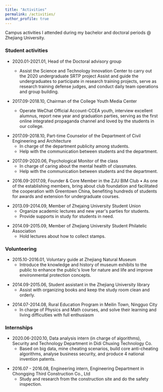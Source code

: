 ```yaml
---
title: "Activities"
permalink: /activities/
author_profile: true
---
```


Campus activities I attended during my bachelor and doctoral periods @ Zhejiang University.

### Student activities

* 2020.01-2021.01, Head of the Doctoral advisory group
	* Assist the Science and Technology Innovation Center to carry out the 2020 undergraduate SRTP project
	Assist and guide the undergraduates to participate in research training projects, serve as research training defense judges, and conduct daily team operations and group building.
	<!-- 协助和指导建工学院本科生参与科研训练项目，组织团员担任科研训练答辩评委，进行团队日常运营与团建。 -->

* 2017.09-2018.10, Chairman of the College Youth Media Center
	* Operate WeChat Official Account-CCEA youth, interview excellent alumnus, report new year and graduation
parties, serving as the first online integrated propaganda channel and loved by the students in our college.
<!-- 创立浙江大学建工青年媒体中心，组织运营“浙大建工青年”微信公众号，打造学院有史以来第一个 学生通道整合宣传途径，获学校官方认可，并多次在各院系公众号榜单中排名前列;
• 采访杰出院友，跟踪报道学院新年晚会、毕业晚会等，阅读量持续破千，深受学生喜爱和关注 -->

* 2017.09-2018.10, Part-time Counselor of the Department of Civil Engineering and Architecture
	* In charge of the department publicity among students. 
	* Help with the communication between students and the department. 
<!-- 建工学院兼职辅导员 负责学院宣传工作 -->

* 2017.09-2020.06, Psychological Monitor of the class
	* In charge of caring about the mental health of classmates. 
	* Help with the communication between students and the department. 
<!-- 关心班级同学的心理健康状态。负责同学和学院之间的事务性沟通 -->

* 2016.09-2017.09, Founder & Core Member in the ZJU BIM Club 
• As one of the establishing members, bring about club foundation and facilitated the cooperation with Greentown China, benefiting hundreds of students for awards and extension for undergraduate courses.
<!-- 浙江大学 BIM 俱乐部 初创 & 核心成员 自主创新
• 作为初创成员之一，促成俱乐部成立、章程落地，与绿城中国洽谈项目合作，成立校企合作平台; 
• 组织 BIM 纵览活动，吸引百余名在校生学习技术、数份成果转化参赛、获一等奖或用于本科教学等 -->

<!--  2013.09-2015.09 , 工学1328班  团支书
2015.09-2017.07, 土木1303班  班级组织委员 -->
* 2013.09-2014.09, Member of Zhejaing University Student Union 
	* Organize academic lectures and new year's parties for students.
	* Provide supports in study for students in need.
<!-- 2013.09-2014.09	浙大蓝田学院工学学生会学术部  干事 -->


* 2014.09-2015.09, Member of Zhejiang University Student Philatelic Association
	* Hold lectures about how to collect stamps.
<!-- 2014.09-2015.09	浙江大学学生集邮协会  干事 -->





### Volunteering

* 2015.10-2016.01, Voluntary guide at Zhejiang Natural Museum
	* Introduce the knowledge and history of museum exhibits to the public to enhance the public's love for nature and life and improve environmental protection concepts.
<!-- 浙江自然博物馆义务讲解志愿活动 向公众介绍博物馆展品的知识，历史等。活动旨在给有知识、有思想、有热情的大学生提供机会，提升社会对自然、对环境的认识水平，增强公众对自然、生命的热爱，促进环保理念的传播、生态文明的建设。2015.10-2016.1 -->

* 2014.09-2015.06, Student assistant in the Zhejiang University library 
	* Assist with organizing books and keep the study room clean and orderly.
<!-- 浙大图书馆学生助理  帮助老师整理书籍，维持自习室整洁和秩序 -->

* 2014.07-2014.08, Rural Education Program in Meilin Town, Ningguo City
	* In charge of Physics and Math courses, and solve their learning and living difficulties with full enthusiasm
<!-- 2014.07 - 2014.08 浙江大学学生三农协会赴宁国市梅林镇支教项目 支教团主要成员 • 负责物理、数学教学与日常纪律管理，解决学生学业与生活困难，用自己的公益热心帮助同学 -->



### Internships

* 2020.06-2020.10, Data analysis intern (in charge of algorithms), Security and Technology Department in Didi Chuxing Technology Co.
	* Based on big data, mine cheating scenarios, build core anti-cheating algorithms, analyse business security, and produce 4 national invention patents.
<!-- 2020.5.12-10.22	滴滴安全产品技术部 数据分析实习生（算法） 基于数据驱动挖掘作弊场景，构建核心反作弊算法，分析业务安全性，产出4篇国家发明专利-->

* 2016.07 - 2016.08, Engineering intern, Engineering Department in Chongqing Third Construction Co., Ltd
	* Study and research from the construction site and do the safety inspection.
<!-- 2016.07 - 2016.08 重庆市西南证券股份有限公司总部大楼 工程部实习生
• 项目施工图纸审核，参观施工现场与安全检查，了解实际施工作业流程，协助绘制生化池图纸 -->



